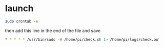 # launch 

```bash
sudo crontab -e
```

then add this line in the end of the file and save

```bash
* * * * * /usr/bin/sudo -H /home/pi/check.sh 1> /home/pi/logs/check.out 2> /home/pi/logs/check.err
```

